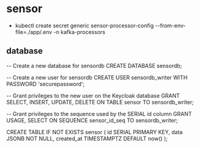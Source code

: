 # sensor

* kubectl create secret generic sensor-processor-config --from-env-file=./app/.env -n kafka-processors


## database

-- Create a new database for sensordb
CREATE DATABASE sensordb;

-- Create a new user for sensordb
CREATE USER sensordb_writer WITH PASSWORD 'securepassword';

-- Grant privileges to the new user on the Keycloak database
GRANT SELECT, INSERT, UPDATE, DELETE ON TABLE sensor TO sensordb_writer;

-- Grant privileges to the sequence used by the SERIAL id column
GRANT USAGE, SELECT ON SEQUENCE sensor_id_seq TO sensordb_writer;

CREATE TABLE IF NOT EXISTS sensor (
    id SERIAL PRIMARY KEY,
    data JSONB NOT NULL,
    created_at TIMESTAMPTZ DEFAULT now()
);